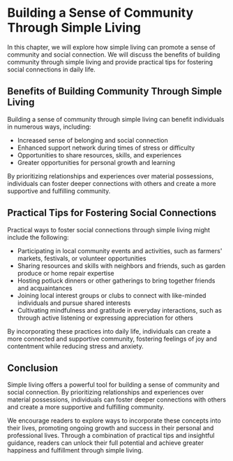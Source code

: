# Building a Sense of Community Through Simple Living

In this chapter, we will explore how simple living can promote a sense of community and social connection. We will discuss the benefits of building community through simple living and provide practical tips for fostering social connections in daily life.

Benefits of Building Community Through Simple Living
----------------------------------------------------

Building a sense of community through simple living can benefit individuals in numerous ways, including:

* Increased sense of belonging and social connection
* Enhanced support network during times of stress or difficulty
* Opportunities to share resources, skills, and experiences
* Greater opportunities for personal growth and learning

By prioritizing relationships and experiences over material possessions, individuals can foster deeper connections with others and create a more supportive and fulfilling community.

Practical Tips for Fostering Social Connections
-----------------------------------------------

Practical ways to foster social connections through simple living might include the following:

* Participating in local community events and activities, such as farmers' markets, festivals, or volunteer opportunities
* Sharing resources and skills with neighbors and friends, such as garden produce or home repair expertise
* Hosting potluck dinners or other gatherings to bring together friends and acquaintances
* Joining local interest groups or clubs to connect with like-minded individuals and pursue shared interests
* Cultivating mindfulness and gratitude in everyday interactions, such as through active listening or expressing appreciation for others

By incorporating these practices into daily life, individuals can create a more connected and supportive community, fostering feelings of joy and contentment while reducing stress and anxiety.

Conclusion
----------

Simple living offers a powerful tool for building a sense of community and social connection. By prioritizing relationships and experiences over material possessions, individuals can foster deeper connections with others and create a more supportive and fulfilling community.

We encourage readers to explore ways to incorporate these concepts into their lives, promoting ongoing growth and success in their personal and professional lives. Through a combination of practical tips and insightful guidance, readers can unlock their full potential and achieve greater happiness and fulfillment through simple living.
